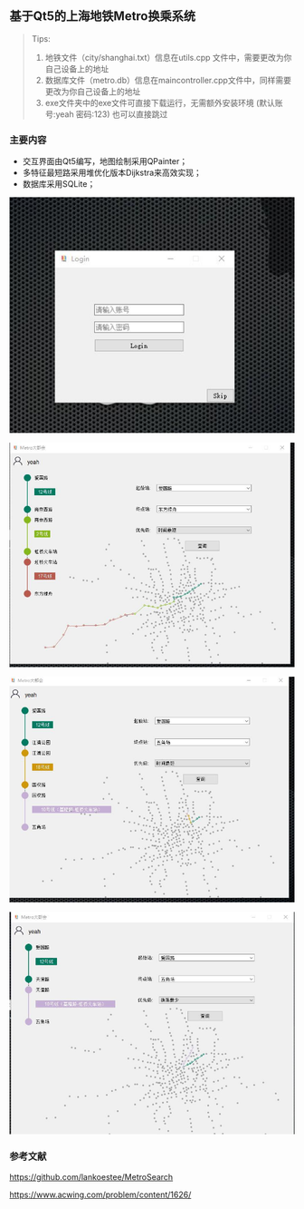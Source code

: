 ## 基于Qt5的上海地铁Metro换乘系统

> Tips:
> 1. 地铁文件（city/shanghai.txt）信息在utils.cpp 文件中，需要更改为你自己设备上的地址
> 2. 数据库文件（metro.db）信息在maincontroller.cpp文件中，同样需要更改为你自己设备上的地址
> 3. exe文件夹中的exe文件可直接下载运行，无需额外安装环境 (默认账号:yeah 密码:123) 也可以直接跳过


### 主要内容

- 交互界面由Qt5编写，地图绘制采用QPainter；
- 多特征最短路采用堆优化版本Dijkstra来高效实现；
-  数据库采用SQLite；





![1](./assert/1.jpg)

![2](./assert/2.jpg)

![3](./assert/3.jpg)

![4](./assert/4.jpg)





### 参考文献

https://github.com/lankoestee/MetroSearch 

https://www.acwing.com/problem/content/1626/

